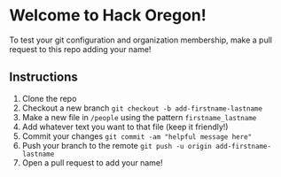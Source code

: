 # Welcome to Hack Oregon!

To test your git configuration and organization membership, make a pull request to this repo adding your name!

## Instructions

1. Clone the repo
2. Checkout a new branch `git checkout -b add-firstname-lastname`
3. Make a new file in `/people` using the pattern `firstname_lastname`
4. Add whatever text you want to that file (keep it friendly!)
5. Commit your changes `git commit -am "helpful message here"`
5. Push your branch to the remote `git push -u origin add-firstname-lastname`
6. Open a pull request to add your name!

